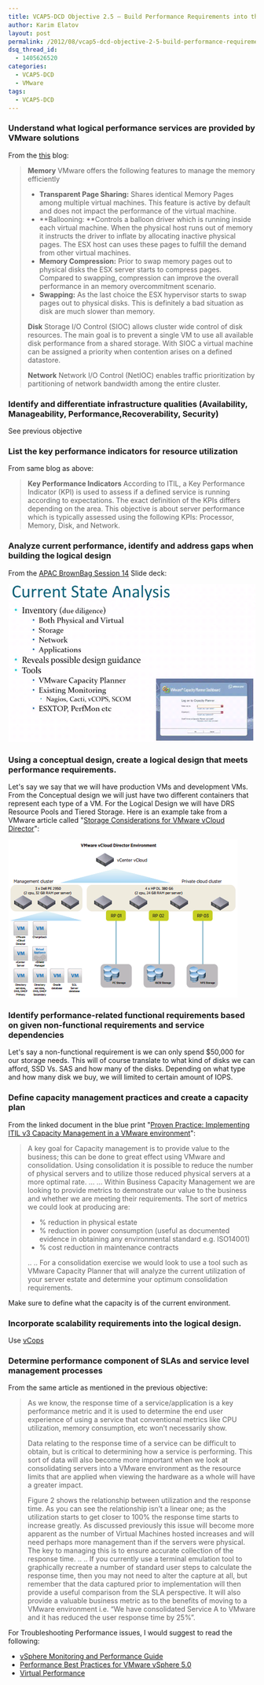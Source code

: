 ```yaml
---
title: VCAP5-DCD Objective 2.5 – Build Performance Requirements into the Logical Design
author: Karim Elatov
layout: post
permalink: /2012/08/vcap5-dcd-objective-2-5-build-performance-requirements-into-the-logical-design/
dsq_thread_id:
  - 1405626520
categories:
  - VCAP5-DCD
  - VMware
tags:
  - VCAP5-DCD
---
```

### Understand what logical performance services are provided by VMware solutions

From the [this](http://www.virten.net/2012/07/vdcd510-objective-2-5-build-performance-requirements-into-the-logical-design/) blog:

> **Memory**
> VMware offers the following features to manage the memory efficiently
>
> *   **Transparent Page Sharing:** Shares identical Memory Pages among multiple virtual machines. This feature is active by default and does not impact the performance of the virtual machine.
> *   **Ballooning: **Controls a balloon driver which is running inside each virtual machine. When the physical host runs out of memory it instructs the driver to inflate by allocating inactive physical pages. The ESX host can uses these pages to fulfill the demand from other virtual machines.
> *   **Memory Compression:** Prior to swap memory pages out to physical disks the ESX server starts to compress pages. Compared to swapping, compression can improve the overall performance in an memory overcommitment scenario.
> *   **Swapping:** As the last choice the ESX hypervisor starts to swap pages out to physical disks. This is definitely a bad situation as disk are much slower than memory.
>
> **Disk**
> Storage I/O Control (SIOC) allows cluster wide control of disk resources. The main goal is to prevent a single VM to use all available disk performance from a shared storage. With SIOC a virtual machine can be assigned a priority when contention arises on a defined datastore.
>
> **Network**
> Network I/O Control (NetIOC) enables traffic prioritization by partitioning of network bandwidth among the entire cluster.

### Identify and differentiate infrastructure qualities (Availability, Manageability, Performance,Recoverability, Security)

See previous objective

### List the key performance indicators for resource utilization

From same blog as above:

> **Key Performance Indicators**
> According to ITIL, a Key Performance Indicator (KPI) is used to assess if a defined service is running according to expectations. The exact definition of the KPIs differs depending on the area. This objective is about server performance which is typically assessed using the following KPIs: Processor, Memory, Disk, and Network.

### Analyze current performance, identify and address gaps when building the logical design

From the [APAC BrownBag Session 14](http://professionalvmware.com/2012/05/apac-vbrownbag-follow-up-vcap-dcd-performance/) Slide deck:

![slide7of13-1](https://github.com/elatov/uploads/raw/master/2012/08/slide7of13-1.png)

### Using a conceptual design, create a logical design that meets performance requirements.

Let's say we say that we will have production VMs and development VMs. From the Conceptual design we will just have two different containers that represent each type of a VM. For the Logical Design we will have DRS Resource Pools and Tiered Storage. Here is an example take from a VMware article called "[Storage Considerations for VMware vCloud Director](http://www.vmware.com/files/pdf/techpaper/VMW_10Q3_WP_vCloud_Director_Storage.pdf)":

![RP-tiered_storage](https://github.com/elatov/uploads/raw/master/2012/08/RP-tiered_storage.png)

### Identify performance-related functional requirements based on given non-functional requirements and service dependencies

Let's say a non-functional requirement is we can only spend $50,000 for our storage needs. This will of course translate to what kind of disks we can afford, SSD Vs. SAS and how many of the disks. Depending on what type and how many disk we buy, we will limited to certain amount of IOPS.

### Define capacity management practices and create a capacity plan

From the linked document in the blue print "[Proven Practice: Implementing ITIL v3 Capacity Management in a VMware environment](http://communities.vmware.com/docs/DOC-11484)":

> A key goal for Capacity management is to provide value to the business; this can be done to great effect using VMware and consolidation. Using consolidation it is possible to reduce the number of physical servers and to utilize those reduced physical servers at a more optimal rate.
> ...
> ...
> Within Business Capacity Management we are looking to provide metrics to demonstrate our value to the business and whether we are meeting their requirements. The sort of metrics we could look at producing are:
>
> *   % reduction in physical estate
> *   % reduction in power consumption (useful as documented evidence in obtaining any environmental standard e.g. ISO14001)
> *   % cost reduction in maintenance contracts
>
> ..
> ..
> For a consolidation exercise we would look to use a tool such as VMware Capacity Planner that will analyze the current utilization of your server estate and determine your optimum consolidation requirements.

Make sure to define what the capacity is of the current environment.

### Incorporate scalability requirements into the logical design.

Use [vCops](http://www.vmware.com/products/capacity-planner/overview.html)

### Determine performance component of SLAs and service level management processes

From the same article as mentioned in the previous objective:

> As we know, the response time of a service/application is a key performance metric and it is used to determine the end user experience of using a service that conventional metrics like CPU utilization, memory consumption, etc won’t necessarily show.
>
> Data relating to the response time of a service can be difficult to obtain, but is critical to determining how a service is performing. This sort of data will also become more important when we look at consolidating servers into a VMware environment as the resource limits that are applied when viewing the hardware as a whole will have a greater impact.
>
> Figure 2 shows the relationship between utilization and the response time. As you can see the relationship isn’t a linear one; as the utilization starts to get closer to 100% the response time starts to increase greatly. As discussed previously this issue will become more apparent as the number of Virtual Machines hosted increases and will need perhaps more management than if the servers were physical. The key to managing this is to ensure accurate collection of the response time.
> ..
> ..
> If you currently use a terminal emulation tool to graphically recreate a number of standard user steps to calculate the response time, then you may not need to alter the capture at all, but remember that the data captured prior to implementation will then provide a useful comparison from the SLA perspective. It will also provide a valuable business metric as to the benefits of moving to a VMware environment i.e. “We have consolidated Service A to VMware and it has reduced the user response time by 25%”.

For Troubleshooting Performance issues, I would suggest to read the following:

*   [vSphere Monitoring and Performance Guide](http://pubs.vmware.com/vsphere-50/topic/com.vmware.ICbase/PDF/vsphere-esxi-vcenter-server-50-monitoring-performance-guide.pdf)
*   [Performance Best Practices for VMware vSphere 5.0](http://www.vmware.com/pdf/Perf_Best_Practices_vSphere5.0.pdf)
*   [Virtual Performance](http://www.vmware.com/products/vmmark/overview.html)

